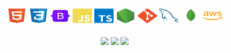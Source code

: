 <!-- 
<div align="center">
  <a href="https://github.com/lucasbarbosadias">
  <img height="180em" src="https://github-readme-stats.vercel.app/api?username=lucasbarbosadias&show_icons=true&theme=github_dark&include_all_commits=true&count_private=true"/>
  <img height="180em" src="https://github-readme-stats.vercel.app/api/top-langs/?username=lucasbarbosadias&layout=compact&langs_count=7&theme=github_dark"/>
</div>
-->
  
<div style="display: inline_block" align="center"><br>
  <img align="center" alt="Lucas-HTML" height="30" width="40" src="https://raw.githubusercontent.com/devicons/devicon/master/icons/html5/html5-original.svg">
  <img align="center" alt="Lucas-CSS" height="30" width="40" src="https://raw.githubusercontent.com/devicons/devicon/master/icons/css3/css3-original.svg">
  <img align="center" alt="Lucas-Bootstrap" height="30" width="40" src="https://raw.githubusercontent.com/devicons/devicon/master/icons/bootstrap/bootstrap-original.svg">
  <img align="center" alt="Lucas-Js" height="30" width="40" src="https://raw.githubusercontent.com/devicons/devicon/master/icons/javascript/javascript-plain.svg">
  <img align="center" alt="Lucas-Ts" height="30" width="40" src="https://raw.githubusercontent.com/devicons/devicon/master/icons/typescript/typescript-plain.svg">
  <img align="center" alt="Lucas-NodeJS" height="30" width="40" src="https://raw.githubusercontent.com/devicons/devicon/master/icons/nodejs/nodejs-original.svg">
  <img align="center" alt="Lucas-git" height="30" width="40" src="https://raw.githubusercontent.com/devicons/devicon/master/icons/git/git-original.svg">
  <img align="center" alt="Lucas-MYSQL" height="30" width="40" src="https://raw.githubusercontent.com/devicons/devicon/master/icons/mysql/mysql-original.svg">
  <img align="center" alt="Lucas-MONGODB" height="30" width="40" src="https://raw.githubusercontent.com/devicons/devicon/master/icons/mongodb/mongodb-original.svg">
  <img align="center" alt="Lucas-AWS" height="30" width="40" src="https://raw.githubusercontent.com/devicons/devicon/master/icons/amazonwebservices/amazonwebservices-plain-wordmark.svg">
<!--   <img align="center" alt="Lucas-Docker" height="30" width="40" src="https://raw.githubusercontent.com/devicons/devicon/master/icons/docker/docker-original.svg"> -->
</div>
  
## 
  
<div align="center">
  <a href="https://www.linkedin.com/in/lucasbarbosadias/" target="_blank"><img src="https://img.shields.io/badge/-LinkedIn-%230077B5?style=for-the-badge&logo=linkedin&logoColor=white" target="_blank"></a>
  <a href="https://medium.com/@lucasbarbosadias" target="_blank"><img src="https://img.shields.io/badge/-Medium-black?style=for-the-badge&logo=medium&logoColor=white" target="_blank"></a>
  <a href="https://www.credly.com/users/lucas-barbosa-dias" target="_blank"><img src="https://img.shields.io/badge/-Credly-FF6B00?style=for-the-badge&logo=credly&logoColor=white" target="_blank"></a>
</div>



<!--
**lucasbarbosadias/lucasbarbosadias** is a ✨ _special_ ✨ repository because its `README.md` (this file) appears on your GitHub profile.

Here are some ideas to get you started:

- 🔭 I’m currently working on ...
- 🌱 I’m currently learning ...
- 👯 I’m looking to collaborate on ...
- 🤔 I’m looking for help with ...
- 💬 Ask me about ...
- 📫 How to reach me: ...
- 😄 Pronouns: ...
- ⚡ Fun fact: ...
👨🏻‍💻🚀🏁💙
-->
